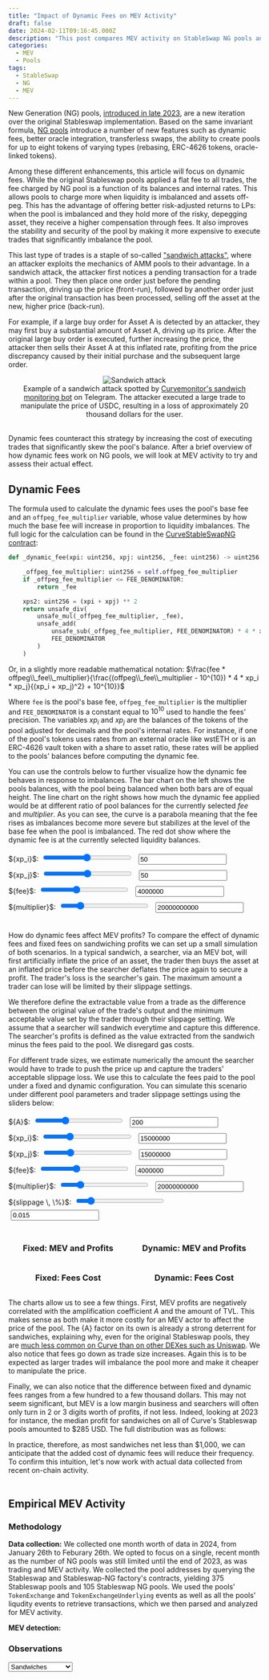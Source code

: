 ```yaml
---
title: "Impact of Dynamic Fees on MEV Activity"
draft: false
date: 2024-02-11T09:16:45.000Z
description: "This post compares MEV activity on StableSwap NG pools and pools with the original implementation. It explains dynamic fees and their role in the drastic reduction of certain types of MEV activity on NG pools."
categories:
  - MEV
  - Pools
tags:
  - StableSwap
  - NG
  - MEV
---
```



New Generation (NG) pools, [introduced in late 2023](https://etherscan.io/tx/0x2c7c9319d9b9cc067c38000e450a9df09fee9ec6c7dde173deec73d37ae0e15d), are a new iteration over the original Stableswap implementation. 
Based on the same invariant formula, [NG pools](https://curve.fi/#/ethereum/pools?filter=stableng) introduce a number of new features such as dynamic fees, better oracle integration, transferless swaps, the ability to create pools for up to eight tokens of varying types (rebasing, ERC-4626 tokens, oracle-linked tokens).

Among these different enhancements, this article will focus on dynamic fees. While the original Stableswap pools applied a flat fee to all trades, the fee charged by NG pool is a function of its balances and internal rates. 
This allows pools to charge more when liquidity is imbalanced and assets off-peg. 
This has the advantage of offering better risk-adjusted returns to LPs: when the pool is imbalanced and they hold more of the risky, depegging asset, they receive a higher compensation through fees. 
It also improves the stability and security of the pool by making it more expensive to execute trades that significantly imbalance the pool. 

This last type of trades is a staple of so-called ["sandwich attacks"](https://eigenphi-1.gitbook.io/classroom/mev-types/sandwich-mev), where an attacker exploits the mechanics of AMM pools to their advantage. 
In a sandwich attack, the attacker first notices a pending transaction for a trade within a pool. They then place one order just before the pending transaction, driving up the price (front-run), followed by another order just after the original transaction has been processed, selling off the asset at the new, higher price (back-run).

For example, if a large buy order for Asset A is detected by an attacker, they may first buy a substantial amount of Asset A, driving up its price. After the original large buy order is executed, further increasing the price, the attacker then sells their Asset A at this inflated rate, profiting from the price discrepancy caused by their initial purchase and the subsequent large order.
<div style="text-align: center;">
    <img src="../../images/ng-mev/sandwich-monitor.png#center" alt="Sandwich attack">
    <div style="font-size: 14px; italic;">Example of a sandwich attack spotted by <a href="https://t.me/curve_monitor_backup">Curvemonitor's sandwich monitoring bot</a> on Telegram. The attacker executed a large trade to manipulate the price of USDC, resulting in a loss of approximately 20 thousand dollars for the user.</div>
    <br>
</div>


Dynamic fees counteract this strategy by increasing the cost of executing trades that significantly skew the pool's balance. After a brief overview of how dynamic fees work on NG pools, we will look at MEV activity to try and assess their actual effect.

## Dynamic Fees

The formula used to calculate the dynamic fees uses the pool's base fee and an `offpeg_fee_multiplier` variable, whose value determines by how much the base fee will increase in proportion to liquidity imbalances. The full logic for the calculation can be found in the [CurveStableSwapNG contract](https://github.com/curvefi/stableswap-ng/blob/ec972b331da21d919f78943e00bf9398970eca54/contracts/main/CurveStableSwapNG.vy#L887-L900):

```python
def _dynamic_fee(xpi: uint256, xpj: uint256, _fee: uint256) -> uint256:

    _offpeg_fee_multiplier: uint256 = self.offpeg_fee_multiplier
    if _offpeg_fee_multiplier <= FEE_DENOMINATOR:
        return _fee

    xps2: uint256 = (xpi + xpj) ** 2
    return unsafe_div(
        unsafe_mul(_offpeg_fee_multiplier, _fee),
        unsafe_add(
            unsafe_sub(_offpeg_fee_multiplier, FEE_DENOMINATOR) * 4 * xpi * xpj / xps2,
            FEE_DENOMINATOR
        )
    )
```

Or, in a slightly more readable mathematical notation: $\frac{fee * offpeg\\_fee\\_multiplier}{\frac{(offpeg\\_fee\\_multiplier - 10^{10}) * 4 * xp_i * xp_j}{(xp_i + xp_j)^2} + 10^{10}}$

Where `fee` is the pool's base fee, `offpeg_fee_multiplier` is the multiplier and `FEE_DENOMINATOR` is a constant equal to $10^{10}$ used to handle the fees' precision. The variables ${xp_i}$ and ${xp_j}$ are the balances of the tokens of the pool adjusted for decimals and the pool's internal rates. 
For instance, if one of the pool's tokens uses rates from an external oracle like wstETH or is an ERC-4626 vault token with a share to asset ratio, these rates will be applied to the pools' balances before computing the dynamic fee. 

You can use the controls below to further visualize how the dynamic fee behaves in response to imbalances.
The bar chart on the left shows the pools balances, with the pool being balanced when both bars are of equal height.
The line chart on the right shows how much the dynamic fee applied would be at different ratio of pool balances for the currently selected ${fee}$ and ${multiplier}$.
As you can see, the curve is a parabola meaning that the fee rises as imbalances become more severe but stabilizes at the level of the base fee when the pool is imbalanced. 
The red dot show where the dynamic fee is at the currently selected liquidity balances.

<script src="../../js/ng-mev/dynamicFee.js"></script>
<script src="https://cdn.jsdelivr.net/npm/chart.js"></script>
<style>
    .chart-container {
        width: 45%;
        display: inline-block;
    }
    .full-chart {
        width: 100%;
        display: inline-block;
    }
    .widget-container {
        text-align: left;
    }
    input[type="range"], input[type="number"] {
        width: 35%;
        margin: 5px;
    }
</style>


<div class="widget-container">
<label for="xpiSlider">${xp_i}$:</label>
<input type="range" id="xpiSlider" min="1" max="100" value="50">
<input type="number" id="xpiNumber" min="1" max="100" value="50">
<br>
<label for="xpjSlider">${xp_j}$:</label>
<input type="range" id="xpjSlider" min="1" max="100" value="50">
<input type="number" id="xpjNumber" min="1" max="100" value="50">
<br>
<label for="feeSlider">${fee}$:</label>
<input type="range" id="feeSlider" min="0" max="10000000" step="100000" value="4000000">
<input type="number" id="feeNumber" min="0" max="10000000" step="100000" value="4000000">
<br>
<label for="offpegSlider">${multiplier}$:</label>
<input type="range" id="offpegSlider" min="0" max="100000000000" step="1000000000" value="20000000000">
<input type="number" id="offpegNumber" min="0" max="100000000000" step="1000000000" value="20000000000"><br>
</div>

<div class="chart-container">
    <canvas id="barChart" height="250px"></canvas>
</div>

<div class="chart-container">
    <canvas id="lineChart" height="280px"></canvas>
</div>

How do dynamic fees affect MEV profits? 
To compare the effect of dynamic fees and fixed fees on sandwiching profits we can set up a small simulation of both scenarios.
In a typical sandwich, a searcher, via an MEV bot, will first artificially inflate the price of an asset, the trader then buys the asset at an inflated price before the searcher deflates the price again to secure a profit.
The trader's loss is the searcher's gain. The maximum amount a trader can lose will be limited by their slippage settings.

We therefore define the extractable value from a trade as the difference between the original value of the trade's output and the minimum acceptable value set by the trader through their slippage setting. 
We assume that a searcher will sandwich everytime and capture this difference.
The searcher's profits is defined as the value extracted from the sandwich minus the fees paid to the pool. 
We disregard gas costs.

For different trade sizes, we estimate numerically the amount the searcher would have to trade to push the price up and capture the traders' acceptable slippage loss.
We use this to calculate the fees paid to the pool under a fixed and dynamic configuration. 
You can simulate this scenario under different pool parameters and trader slippage settings using the sliders below:

<script src="../../js/ng-mev/poolsim.js"></script>
<script src="../../js/ng-mev/mevsim.js"></script>

<div>
    <label for="aSlider">${A}$:</label>
    <input type="range" id="aSlider" min="50" max="500" value="200">
    <input type="number" id="aValue" min="50" max="500" step="50" value="200">
    <br>
    <label for="xpiSlider2">${xp_i}$:</label>
    <input type="range" id="xpiSlider2" min="1000000" max="50000000" step="1000000" value="15000000">
    <input type="number" id="xpiNumber2" min="1000000" max="50000000" step="1000000" value="15000000">
    <br>
    <label for="xpjSlider2">${xp_j}$:</label>
    <input type="range" id="xpjSlider2" min="1000000" max="50000000" step="1000000" value="15000000">
    <input type="number" id="xpjNumber2" min="1000000" max="50000000" step="1000000" value="15000000">
    <br>
    <label for="feeSlider2">${fee}$:</label>
    <input type="range" id="feeSlider2" min="0" max="10000000" step="100000" value="4000000">
    <input type="number" id="feeNumber2" min="0" max="10000000" step="100000" value="4000000">
    <br>
    <label for="offpegSlider2">${multiplier}$:</label>
    <input type="range" id="offpegSlider2" min="0" max="100000000000" step="1000000000" value="20000000000">
    <input type="number" id="offpegNumber2" min="0" max="100000000000" step="1000000000" value="20000000000">
    <br>
    <label for="slippageSlider2">${slippage \, \%}$:</label>
    <input type="range" id="slippageSlider2" min="0.001" max="0.1" step="0.001" value="0.015">
    <input type="number" id="slippageNumber2" min="0.001" max="0.1" step="0.001" value="0.015">
    <br>

</div>
<br>
<div style="display: flex; flex-wrap: wrap; justify-content: space-around;">
    <div>
        <h3>Fixed: MEV and Profits</h3>
        <canvas id="fixedFeesMEVChart" height="300px"></canvas>
    </div>
    <div>
        <h3>Dynamic: MEV and Profits</h3>
        <canvas id="dynamicFeesMEVChart" height="300px"></canvas>
    </div>
    <div>
        <h3>Fixed: Fees Cost</h3>
        <canvas id="fixedFeesChart" height="300px"></canvas>
    </div>
    <div>
        <h3>Dynamic: Fees Cost</h3>
        <canvas id="dynamicFeesChart" height="300px"></canvas>
    </div>
</div>

The charts allow us to see a few things. 
First, MEV profits are negatively correlated with the amplification coefficient ${A}$ and the amount of TVL. 
This makes sense as both make it more costly for an MEV actor to affect the price of the pool.
The {A} factor on its own is already a strong deterrent for sandwiches, explaining why, even for the original Stableswap pools, they are [much less common on Curve than on other DEXes such as Uniswap](https://eigenphi.substack.com/p/10m-revenue-drain-in-5-months-mev). 
We also notice that fees go down as trade size increases.
Again this is to be expected as larger trades will imbalance the pool more and make it cheaper to manipulate the price.

Finally, we can also notice that the difference between fixed and dynamic fees ranges from a few hundred to a few thousand dollars.
This may not seem significant, but MEV is a low margin business and searchers will often only turn in 2 or 3 digits worth of profits, if not less.
Indeed, looking at 2023 for instance, the median profit for sandwiches on  all of Curve's Stableswap pools amounted to
$285 USD. 
The full distribution was as follows:

<script src="../../js/ng-mev/sandDistrib.js"></script>


<div class="full-chart">
    <canvas id="mevDistribution" height="150px"></canvas>
</div>
In practice, therefore, as most sandwiches net less than $1,000, we can anticipate that the added cost of dynamic fees will reduce their frequency.
To confirm this intuition, let's now work with actual data collected from recent on-chain activity.
<br>
<br>

## Empirical MEV Activity

### Methodology


**Data collection:** We collected one month worth of data in 2024, from January 26th to Feburary 26th.
We opted to focus on a single, recent month as the number of NG pools was still limited until the end of 2023, as was trading and MEV activity.
We collected the pool addresses by querying the Stableswap and Stableswap-NG factory's contracts, yielding 375 Stableswap pools and 105 Stableswap NG pools.
We used the pools' `TokenExchange` and `TokenExchangeUnderlying` events as well as all the pools' liqudity events to retrieve transactions, which we then parsed and analyzed for MEV activity.


**MEV detection:** 


### Observations

<script src="../../js/ng-mev/mev.js"></script>
<select id="dataSelect">
    <option value="Sandwiches">Sandwiches</option>
    <option value="Atomic Arbitrages">Atomic Arbitrages</option>
    <option value="Total MEV">Total MEV</option>
</select>
<canvas id="mevChart"></canvas>